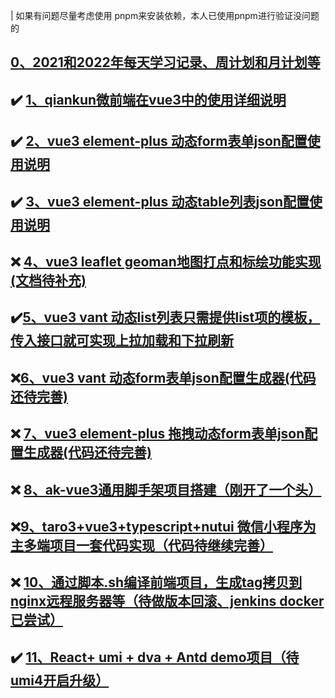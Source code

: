 | 如果有问题尽量考虑使用 pnpm来安装依赖，本人已使用pnpm进行验证没问题的

##  [0、2021和2022年每天学习记录、周计划和月计划等](https://github.com/aehyok/2022)

## :heavy_check_mark: [1、qiankun微前端在vue3中的使用详细说明](https://github.com/aehyok/vue-qiankun/blob/dev/docs/qiankun.md)

## :heavy_check_mark: [2、vue3 element-plus 动态form表单json配置使用说明](https://github.com/aehyok/vue-qiankun/blob/dev/docs/formconfig.md)

## :heavy_check_mark: [3、vue3 element-plus 动态table列表json配置使用说明](https://github.com/aehyok/vue-qiankun/blob/dev/docs/tableconfig.md)

## :x: [4、vue3 leaflet  geoman地图打点和标绘功能实现(文档待补充)](https://github.com/aehyok/vue-qiankun/tree/dev/map-app)

## :heavy_check_mark:[5、vue3 vant 动态list列表只需提供list项的模板，传入接口就可实现上拉加载和下拉刷新](https://github.com/aehyok/vue-qiankun/blob/dev/docs/vue3-vant3-list.md)

##  :x:[6、vue3 vant 动态form表单json配置生成器(代码还待完善)](https://github.com/aehyok/vue-qiankun/blob/dev/vite-h5/src/components/form/index.vue)

## :x: [7、vue3 element-plus 拖拽动态form表单json配置生成器(代码还待完善)](https://github.com/aehyok/vue-qiankun/blob/dev/webpapck-app/src/views/DynamicFormDesign.vue)

## :x: [8、ak-vue3通用脚手架项目搭建（刚开了一个头）](https://github.com/aehyok/ak-vue3)

##  :x:[9、taro3+vue3+typescript+nutui 微信小程序为主多端项目一套代码实现（代码待继续完善）](https://github.com/aehyok/taro-vue3-miniprogram)

## :x: [10、通过脚本.sh编译前端项目，生成tag拷贝到nginx远程服务器等（待做版本回滚、jenkins docker已尝试）](https://github.com/aehyok/2021/blob/main/2021-08-07-dvs-build.sh)

##  :heavy_check_mark:  [11、React+ umi + dva + Antd demo项目（待umi4开启升级）](https://github.com/aehyok/dotnet6.0/tree/main/react-antd-pro)


